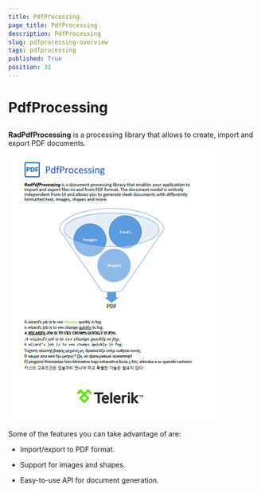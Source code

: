 ```yaml
---
title: PdfProcessing
page_title: PdfProcessing
description: PdfProcessing
slug: pdfprocessing-overview
tags: pdfprocessing
published: True
position: 31
---
```


# PdfProcessing



## 

__RadPdfProcessing__ is a processing library that allows to create, import and export PDF documents.
        ![pdfprocessing-overview 001](images/pdfprocessing-overview001.png)

Some of the features you can take advantage of are:
        

* Import/export to PDF format.
            

* Support for images and shapes.
            

* Easy-to-use API for document generation.
            
